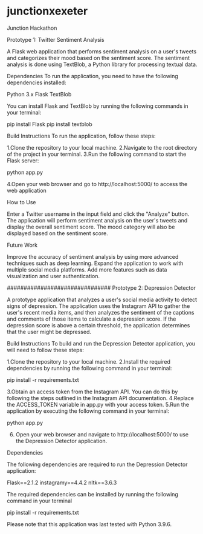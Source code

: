 # junctionxexeter
Junction Hackathon 

Prototype 1: Twitter Sentiment Analysis 


A Flask web application that performs sentiment analysis on a user's tweets and categorizes their mood based on the sentiment score. The sentiment analysis is done using TextBlob, a Python library for processing textual data.

Dependencies
To run the application, you need to have the following dependencies installed:

Python 3.x
Flask
TextBlob

You can install Flask and TextBlob by running the following commands in your terminal:

pip install Flask
pip install textblob

Build Instructions
To run the application, follow these steps:

1.Clone the repository to your local machine.
2.Navigate to the root directory of the project in your terminal.
3.Run the following command to start the Flask server:

python app.py

4.Open your web browser and go to http://localhost:5000/ to access the web application

How to Use

Enter a Twitter username in the input field and click the "Analyze" button.
The application will perform sentiment analysis on the user's tweets and display the overall sentiment score.
The mood category will also be displayed based on the sentiment score.

Future Work

Improve the accuracy of sentiment analysis by using more advanced techniques such as deep learning.
Expand the application to work with multiple social media platforms.
Add more features such as data visualization and user authentication.

###############################
Prototype 2: Depression Detector

A prototype application that analyzes a user's social media activity to detect signs of depression. The application uses the Instagram API to gather the user's recent media items, and then analyzes the sentiment of the captions and comments of those items to calculate a depression score. If the depression score is above a certain threshold, the application determines that the user might be depressed.

Build Instructions
To build and run the Depression Detector application, you will need to follow these steps:

1.Clone the repository to your local machine.
2.Install the required dependencies by running the following command in your terminal:

pip install -r requirements.txt

3.Obtain an access token from the Instagram API. You can do this by following the steps outlined in the Instagram API documentation.
4.Replace the ACCESS_TOKEN variable in app.py with your access token.
5.Run the application by executing the following command in your terminal:

python app.py

6. Open your web browser and navigate to http://localhost:5000/ to use the Depression Detector application.

Dependencies

The following dependencies are required to run the Depression Detector application:

Flask==2.1.2
instagramy==4.4.2
nltk==3.6.3

The required dependencies can be installed by running the following command in your terminal

pip install -r requirements.txt

Please note that this application was last tested with Python 3.9.6.




